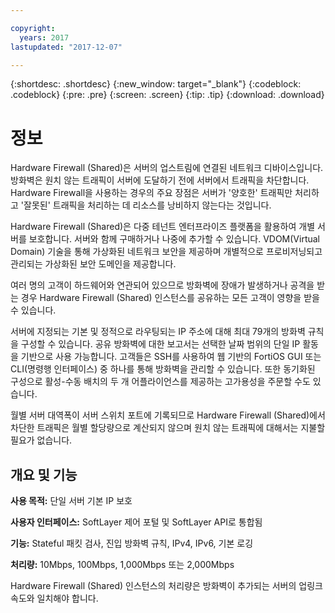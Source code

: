 ```yaml
---

copyright:
  years: 2017
lastupdated: "2017-12-07"

---
```


{:shortdesc: .shortdesc}
{:new_window: target="_blank"}
{:codeblock: .codeblock}
{:pre: .pre}
{:screen: .screen}
{:tip: .tip}
{:download: .download}

# 정보

Hardware Firewall (Shared)은 서버의 업스트림에 연결된 네트워크 디바이스입니다. 방화벽은 원치 않는 트래픽이 서버에 도달하기 전에 서버에서 트래픽을 차단합니다. Hardware Firewall을 사용하는 경우의 주요 장점은 서버가 '양호한' 트래픽만 처리하고 '잘못된' 트래픽을 처리하는 데 리소스를 낭비하지 않는다는 것입니다. 

Hardware Firewall (Shared)은 다중 테넌트 엔터프라이즈 플랫폼을 활용하여 개별 서버를 보호합니다.  서버와 함께 구매하거나 나중에 추가할 수 있습니다.  VDOM(Virtual Domain) 기술을 통해 가상화된 네트워크 보안을 제공하며 개별적으로 프로비저닝되고 관리되는 가상화된 보안 도메인을 제공합니다.  

여러 명의 고객이 하드웨어와 연관되어 있으므로 방화벽에 장애가 발생하거나 공격을 받는 경우 Hardware Firewall (Shared) 인스턴스를 공유하는 모든 고객이 영향을 받을 수 있습니다. 

서버에 지정되는 기본 및 정적으로 라우팅되는 IP 주소에 대해 최대 79개의 방화벽 규칙을 구성할 수 있습니다. 공유 방화벽에 대한 보고서는 선택한 날짜 범위의 단일 IP 활동을 기반으로 사용 가능합니다.
고객들은 SSH를 사용하여 웹 기반의 FortiOS GUI 또는 CLI(명령행 인터페이스) 중 하나를 통해 방화벽을 관리할 수 있습니다. 또한 동기화된 구성으로 활성-수동 배치의 두 개 어플라이언스를 제공하는 고가용성을 주문할 수도 있습니다.

월별 서버 대역폭이 서버 스위치 포트에 기록되므로 Hardware Firewall (Shared)에서 차단한 트래픽은 월별 할당량으로 계산되지 않으며 원치 않는 트래픽에 대해서는 지불할 필요가 없습니다.

## 개요 및 기능

**사용 목적:** 단일 서버 기본 IP 보호

**사용자 인터페이스:** SoftLayer 제어 포털 및 SoftLayer API로 통합됨

**기능:** Stateful 패킷 검사, 진입 방화벽 규칙, IPv4, IPv6, 기본 로깅

**처리량:** 10Mbps, 100Mbps, 1,000Mbps 또는 2,000Mbps 

Hardware Firewall (Shared) 인스턴스의 처리량은 방화벽이 추가되는 서버의 업링크 속도와 일치해야 합니다.
